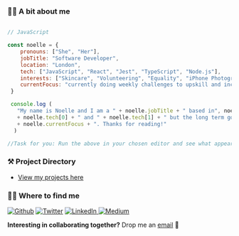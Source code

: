 ### **:woman_technologist: A bit about me**

```javascript

// JavaScript

const noelle = {
    pronouns: ["She", "Her"],
    jobTitle: "Software Developer",
    location: "London",
    tech: ["JavaScript", "React", "Jest", "TypeScript", "Node.js"],
    interests: ["Skincare", "Volunteering", "Equality", "iPhone Photography", "Baking"],
    currentFocus: "currently doing weekly challenges to upskill and increase my technical knowledge"
 }

 console.log (
   "My name is Noelle and I am a " + noelle.jobTitle + " based in", noelle.location + ". I am proficient in " 
   + noelle.tech[0] + " and " + noelle.tech[1] + " but the long term goal is to be Fullstack. \nTo do this I am " 
   + noelle.currentFocus + ". Thanks for reading!"
  )

//Task for you: Run the above in your chosen editor and see what appears :)

```

### :hammer_and_pick: Project Directory
- [View my projects here](https://github.com/noelledons/project-directory)

### :female_detective: Where to find me

<p>
   <a href="https://github.com/noelledons" target="_blank"><img alt="Github" src="https://img.shields.io/badge/GitHub-%2312100E.svg?&style=for-the-badge&logo=Github&logoColor=white" /></a> 
    <a href="https://www.instagram.com/shelikestocode/" target="_blank"><img alt="Twitter" src="https://img.shields.io/badge/Instagram-E4405F?style=for-the-badge&logo=instagram&logoColor=white" /></a> 
    <a href="https://www.linkedin.com/in/noelle-donkor/" target="_blank"><img alt="LinkedIn" src="https://img.shields.io/badge/linkedin-%230077B5.svg?&style=for-the-badge&logo=linkedin&logoColor=white" />
    </a> <a href="https://noelledons.medium.com/" target="_blank"><img alt="Medium" src="https://img.shields.io/badge/medium-%2312100E.svg?&style=for-the-badge&logo=medium&logoColor=white" /></a>
</p>

**Interesting in collaborating together?** Drop me an [email](info@noelledonkor.com) :envelope_with_arrow:

